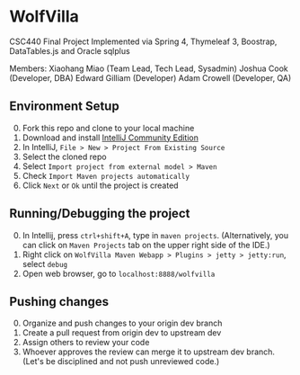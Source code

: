 # WolfVilla
CSC440 Final Project
Implemented via Spring 4, Thymeleaf 3, Boostrap, DataTables.js and Oracle sqlplus

Members:
Xiaohang Miao (Team Lead, Tech Lead, Sysadmin)
Joshua Cook (Developer, DBA)
Edward Gilliam (Developer)
Adam Crowell (Developer, QA)

## Environment Setup
0. Fork this repo and clone to your local machine
1. Download and install [IntelliJ Community Edition](https://www.jetbrains.com/idea/download/)
2. In IntelliJ, `File > New > Project From Existing Source`
3. Select the cloned repo
4. Select `Import project from external model > Maven`
5. Check `Import Maven projects automatically`
6. Click `Next` or `Ok` until the project is created

## Running/Debugging the project
0. In Intellij, press `ctrl+shift+A`, type in `maven projects`. (Alternatively, you can click on `Maven Projects` tab on the upper right side of the IDE.)
1. Right click on `WolfVilla Maven Webapp > Plugins > jetty > jetty:run`, select `debug`
2. Open web browser, go to `localhost:8888/wolfvilla`

## Pushing changes
0. Organize and push changes to your origin dev branch
1. Create a pull request from origin dev to upstream dev
2. Assign others to review your code
3. Whoever approves the review can merge it to upstream dev branch. (Let's be disciplined and not push unreviewed code.) 

